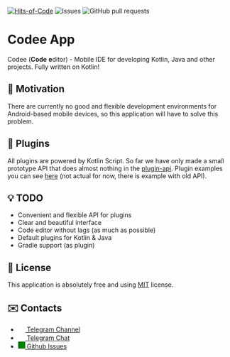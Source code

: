 [![Hits-of-Code](https://hitsofcode.com/github/codee-team/codee-app)](https://hitsofcode.com/github/codee-team/codee-app/view) ![Issues](https://img.shields.io/github/issues/codee-team/codee-app) ![GitHub pull requests](https://img.shields.io/github/issues-pr/codee-team/codee-app)
# Codee App
Codee (**Code** **e**ditor) - Mobile IDE for developing Kotlin, Java and other projects. Fully written on Kotlin!
## 🚀 Motivation
There are currently no good and flexible development environments for Android-based mobile devices, so this application will have to solve this problem.
## 📐 Plugins
All plugins are powered by Kotlin Script. So far we have only made a small prototype API that does almost nothing in the [plugin-api](plugin-api). Plugin examples you can see [here](https://github.com/codee-team/codee-plugin-examples) (not actual for now, there is example with old API).
## 💡 TODO
- Convenient and flexible API for plugins
- Clear and beautiful interface
- Code editor without lags (as much as possible)
- Default plugins for Kotlin & Java
- Gradle support (as plugin)
## 📖 License
This application is absolutely free and using [MIT](https://github.com/codee-team/codee-app/blob/master/LICENSE) license.

## ✉️ Contacts
- <a href="https://t.me/codee_feed"><img src="https://upload.wikimedia.org/wikipedia/commons/thumb/8/82/Telegram_logo.svg/768px-Telegram_logo.svg.png" width=16 height=16 /> Telegram Channel</a>
- <a href="https://t.me/codee_chat"><img src="https://upload.wikimedia.org/wikipedia/commons/thumb/8/82/Telegram_logo.svg/768px-Telegram_logo.svg.png" width=16 height=16 /> Telegram Chat</a>
- <a href="https://github.com/codee-team/codee-app/issues"><img src="https://user-images.githubusercontent.com/32961194/122037088-ebf2f700-cddc-11eb-9052-78e964c680f5.png" width=16 height=16 style="background: green;"/> Github Issues</a>
